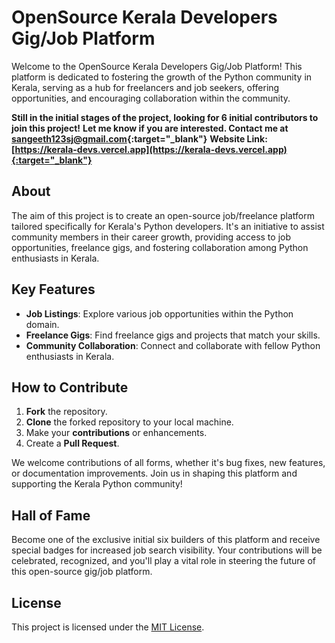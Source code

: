 # OpenSource Kerala Developers Gig/Job Platform

Welcome to the OpenSource Kerala Developers Gig/Job Platform! This platform is dedicated to fostering the growth of the Python community in Kerala, serving as a hub for freelancers and job seekers, offering opportunities, and encouraging collaboration within the community.

**Still in the initial stages of the project, looking for 6 initial contributors to join this project!**
**Let me know if you are interested. Contact me at [sangeeth123sj@gmail.com](mailto:sangeeth123sj@gmail.com){:target="_blank"}**
**Website Link: [https://kerala-devs.vercel.app](https://kerala-devs.vercel.app){:target="_blank"}**


## About

The aim of this project is to create an open-source job/freelance platform tailored specifically for Kerala's Python developers. It's an initiative to assist community members in their career growth, providing access to job opportunities, freelance gigs, and fostering collaboration among Python enthusiasts in Kerala.

## Key Features

- **Job Listings**: Explore various job opportunities within the Python domain.
- **Freelance Gigs**: Find freelance gigs and projects that match your skills.
- **Community Collaboration**: Connect and collaborate with fellow Python enthusiasts in Kerala.

## How to Contribute

1. **Fork** the repository.
2. **Clone** the forked repository to your local machine.
3. Make your **contributions** or enhancements.
4. Create a **Pull Request**.

We welcome contributions of all forms, whether it's bug fixes, new features, or documentation improvements. Join us in shaping this platform and supporting the Kerala Python community!

## Hall of Fame

Become one of the exclusive initial six builders of this platform and receive special badges for increased job search visibility. Your contributions will be celebrated, recognized, and you'll play a vital role in steering the future of this open-source gig/job platform.

## License

This project is licensed under the [MIT License](link-to-license).
